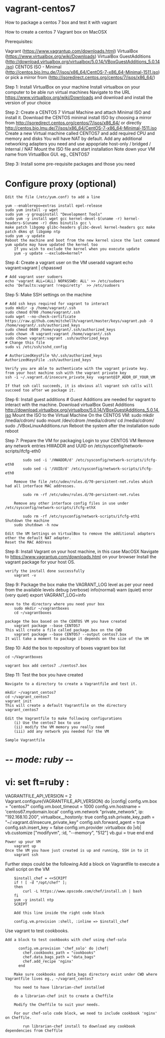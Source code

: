 # vagrant-centos7
How to package a centos 7 box and test it with vagrant 

How to create a centos 7 Vagrant box on MacOSX

Prerequisites:

Vagrant (https://www.vagrantup.com/downloads.html)
VirtualBox (https://www.virtualbox.org/wiki/Downloads)
VirtualBox GuestAdditions (http://download.virtualbox.org/virtualbox/5.0.14/VBoxGuestAdditions_5.0.14.iso)
CENTOS ISO - Minimal (http://centos.bio.lmu.de/7/isos/x86_64/CentOS-7-x86_64-Minimal-1511.iso) or pick a mirror from (http://isoredirect.centos.org/centos/7/isos/x86_64/)

Step 1: Install VirtualBox on your machine
	Install virtualbox on your computer to be able run virtual machines
	Navigate to the URL https://www.virtualbox.org/wiki/Downloads and download and install the version of your choice


Step 2: Create a CENTOS 7 Virtual Machine and attach Minimal ISO and install it.
	Download the CENTOS minimal install ISO by choosing a mirror from http://isoredirect.centos.org/centos/7/isos/x86_64/
	or directly	http://centos.bio.lmu.de/7/isos/x86_64/CentOS-7-x86_64-Minimal-1511.iso
	Create a new Virtual machine called CENTOS7 and add required CPU and memory and disks 
	You will have NAT by default. Add any additional networking adapters you need and use appopriate host-only / bridged / Internal / NAT
	Mount the ISO file and start installation
	Note down your VM name from VirtualBox GUI. eg., CENTOS7

Step 3: Install some pre-requisite packages and those you need
# Configure proxy (optional) 
	Edit the file (/etc/yum.conf) to add a line

	yum --enablerepo=extras install epel-release
	sudo yum install -y wget
	sudo yum -y groupinstall "Development Tools"
	sudo yum -y install wget gcc kernel-devel-$(uname -r) kernel-headers-$(uname -r) dkms binutils gcc \
	make patch libgomp glibc-headers glibc-devel kernel-headers gcc make patch dkms qt libgomp ntp
	sudo yum -y update 
	Reboot the machine and boot from the new kernel since the last command yum update may have updated the kernel too
		If you wish to exclude the kernel when you execute update
		yum -y update --exclude=kernel*

Step 4: Create a vagrant user on the VM
	useradd vagrant
	echo vagrant:vagrant | chpasswd

	# Add vagrant user sudoers
	echo 'vagrant ALL=(ALL) NOPASSWD: ALL' >> /etc/sudoers
	echo 'Defaults:vagrant !requiretty'  >> /etc/sudoers

Step 5: Make SSH settings on the machine

	# Add ssh keys required for vagrant to interact
	sudo mkdir -p /home/vagrant/.ssh
	sudo chmod 0700 /home/vagrant/.ssh
	sudo wget --no-check-certificate https://raw.github.com/mitchellh/vagrant/master/keys/vagrant.pub -O /home/vagrant/.ssh/authorized_keys
	sudo chmod 0600 /home/vagrant/.ssh/authorized_keys
	sudo chown -R vagrant:vagrant /home/vagrant/.ssh
	sudo chown vagrant:vagrant .ssh/authorized_keys
	# Change this file
	sudo vi /etc/ssh/sshd_config

	# AuthorizedKeysFile %h/.ssh/authorized_keys
	AuthorizedKeysFile .ssh/authorized_keys

	Verify you are able to authenticate with the vagrant private key.
	from your host machine ssh with the vagrant private key
	ssh -i ~/.vagrant.d/insecure_private_key  vagrant@IP_ADDR_OF_YOUR_VM

	If that ssh call succeeds, it is obvious all vagrant ssh calls will succeed too after we package it.

Step 6: Install guest additions
	# Guest Additions are needed for vagrant to interact with the machine.
	Download virtualBox Guest Additions
	http://download.virtualbox.org/virtualbox/5.0.14/VBoxGuestAdditions_5.0.14.iso
	Mount the ISO to the Virtual Machine 
	On the CENTOS VM:
	sudo mkdir /media/cdrom/
	sudo mount /dev/cdrom /media/cdrom/
	cd /media/cdrom/
	sudo ./VBoxLinuxAdditions.run
	Reboot the system after the installation
	sudo reboot


Step 7: Prepare the VM for packaging
	Login to your CENTOS VM 
		Remove any network entries HWADDR and UUID on /etc/sysconfig/network-scripts/ifcfg-eth0

			sudo sed -i '/HWADDR/d' /etc/sysconfig/network-scripts/ifcfg-eth0
			sudo sed -i '/UUID/d' /etc/sysconfig/network-scripts/ifcfg-eth0

		Remove the file /etc/udev/rules.d/70-persistent-net.rules which had all interface MAC addresses.

			sudo rm -rf /etc/udev/rules.d/70-persistent-net.rules

		Remove any other interface config files in use under /etc/sysconfig/network-scripts/ifcfg-ethX

			sudo rm -rf /etc/sysconfig/network-scripts/ifcfg-eth1
	Shutdown the machine
		sudo shutdown -h now

	Edit the VM Settings on VirtualBox to remove the additional adapters other the default NAT adapter.
	Reset the MAC Address 

Step 8: Install Vagrant on your host machine, in this case MacOSX
	Navigate to https://www.vagrantup.com/downloads.html on your browser
	Install the vagrant package for your host OS.

	verify the install done successfully
		vagrant -v

Step 9: Package the box
	make the VAGRANT_LOG level as per your need from the available levels 
		debug (verbose) info(normal) warn (quiet) error (very quiet)
		export VAGRANT_LOG=info

	move to the directory where you need your box
		sudo mkdir ~/vagrantboxes
		cd ~/vagrantboxes

	package the box based on the CENTOS VM you have created
		vagrant package --base CENTOS7
	This will create a file called package.box on the CWD
		vagrant package --base CENTOS7 --output centos7.box
	It will take a moment to package it depends on the size of the VM

Step 10: Add the box to repository of boxes
	vagrant box list

	cd ~/Vagrantboxes

	vagrant box add centos7 ./centos7.box

Step 11: Test the box you have created
	
	Navigate to a directory to create a Vagrantfile and test it.

	mkdir ~/vagrant_centos7
	cd ~/vagrant_centos7
	vagrant init
	This will create a default Vagrantfile on the directory vagrant_centos7

	Edit the Vagrantfile to make following configurations
		(i) Use the centos7 box to use
		(ii) modify the VM memory you really need
		(iii) add any network you needed for the VM

	Sample Vagrantfile

# -*- mode: ruby -*-
# vi: set ft=ruby :
VAGRANTFILE_API_VERSION = 2
Vagrant.configure(VAGRANTFILE_API_VERSION) do |config|
  config.vm.box = "centos7"
  config.vm.boot_timeout = 1000
  config.vm.hostname = 'centos67.mydomain.local'
  config.vm.network "private_network", ip: "192.168.10.200", virtualbox__hostonly: true
  config.ssh.private_key_path = "~/.vagrant.d/insecure_private_key"
  config.ssh.forward_agent = true
  config.ssh.insert_key = false
  config.vm.provider :virtualbox do |vb|
   vb.customize ["modifyvm", :id, "--memory", "512"]
   vb.gui = true
  end
end

	Power up your VM
		vagrant up
	Once the VM you have just created is up and running, SSH in to it
		vagrant ssh
Further steps could be the following
	Add a block on Vagrantfile to execute a shell script on the VM

		$install_chef = <<SCRIPT
		if ! [ -d "/opt/chef" ];
		then
		    curl -L https://www.opscode.com/chef/install.sh | bash
		fi
		yum -y install ntp
		SCRIPT

		Add this line inside the right code block

		config.vm.provision :shell, :inline => $install_chef

Use vagrant to test cookbooks.

	Add a block to test cookbooks with chef using chef-solo

		  config.vm.provision 'chef_solo' do |chef|
		    chef.cookbooks_path = "cookbooks"
		    chef.data_bags_path = "data_bags"
		    chef.add_recipe 'nginx'
		  end 

		Make sure cookbooks and data_bags directory exist under CWD where Vagrantfile lives eg., ~/vagrant_centos7

		You need to have librarian-chef installed 

		do a librarian-chef init to create a Cheffile

		Modify the Cheffile to suit your needs.

		For our chef-solo code block, we need to include cookbook 'nginx' on Cheffile.

			run librarian-chef install to download any cookbook dependencies from Cheffile





	
